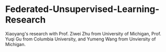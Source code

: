 # Federated-Unsupervised-Learning-Research

Xiaoyang's research with Prof. Ziwei Zhu from University of Michigan, Prof. Yuqi Gu from Columbia University, and Yumeng Wang from Unviersity of Michigan.
